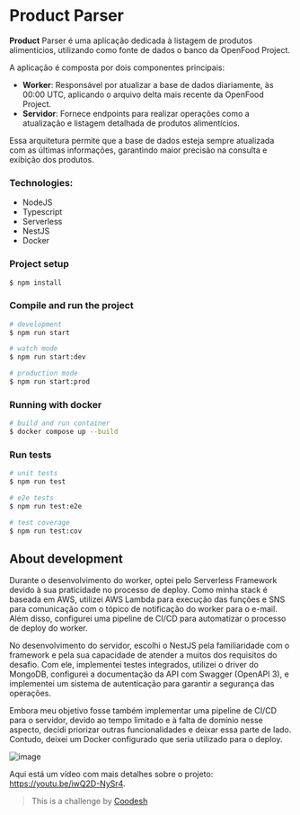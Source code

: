 # Product Parser

**Product** Parser é uma aplicação dedicada à listagem de produtos alimentícios, utilizando como fonte de dados o banco da OpenFood Project.

A aplicação é composta por dois componentes principais:

 - **Worker**: Responsável por atualizar a base de dados diariamente, às 00:00 UTC, aplicando o arquivo delta mais recente da OpenFood Project.
 - **Servidor**: Fornece endpoints para realizar operações como a atualização e listagem detalhada de produtos alimentícios.

Essa arquitetura permite que a base de dados esteja sempre atualizada com as últimas informações, garantindo maior precisão na consulta e exibição dos produtos.

### Technologies:
 - NodeJS
 - Typescript
 - Serverless
 - NestJS
 - Docker

### Project setup

```bash
$ npm install
```

### Compile and run the project

```bash
# development
$ npm run start

# watch mode
$ npm run start:dev

# production mode
$ npm run start:prod
```

### Running with docker

```bash
# build and run container
$ docker compose up --build
```

### Run tests

```bash
# unit tests
$ npm run test

# e2e tests
$ npm run test:e2e

# test coverage
$ npm run test:cov
```

## About development

Durante o desenvolvimento do worker, optei pelo Serverless Framework devido à sua praticidade no processo de deploy. Como minha stack é baseada em AWS, utilizei AWS Lambda para execução das funções e SNS para comunicação com o tópico de notificação do worker para o e-mail. Além disso, configurei uma pipeline de CI/CD para automatizar o processo de deploy do worker.

No desenvolvimento do servidor, escolhi o NestJS pela familiaridade com o framework e pela sua capacidade de atender a muitos dos requisitos do desafio. Com ele, implementei testes integrados, utilizei o driver do MongoDB, configurei a documentação da API com Swagger (OpenAPI 3), e implementei um sistema de autenticação para garantir a segurança das operações.

Embora meu objetivo fosse também implementar uma pipeline de CI/CD para o servidor, devido ao tempo limitado e à falta de domínio nesse aspecto, decidi priorizar outras funcionalidades e deixar essa parte de lado. Contudo, deixei um Docker configurado que seria utilizado para o deploy.

![image](https://github.com/user-attachments/assets/10223a7a-ecda-425e-a3d5-820702bc187a)

Aqui está um vídeo com mais detalhes sobre o projeto: https://youtu.be/iwQ2D-NySr4.


> This is a challenge by [Coodesh](https://coodesh.com/)
